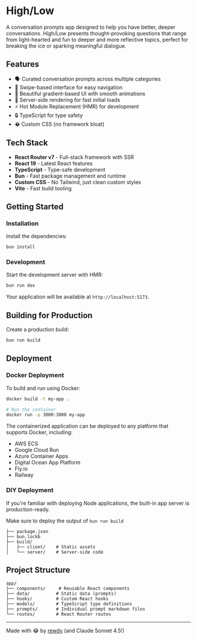 # High/Low

A conversation prompts app designed to help you have better, deeper conversations. High/Low presents thought-provoking questions that range from light-hearted and fun to deeper and more reflective topics, perfect for breaking the ice or sparking meaningful dialogue.

## Features

- 🗣️ Curated conversation prompts across multiple categories
- 📱 Swipe-based interface for easy navigation
- 🎨 Beautiful gradient-based UI with smooth animations
- 🚀 Server-side rendering for fast initial loads
- ⚡️ Hot Module Replacement (HMR) for development
- 🔒 TypeScript for type safety
- � Custom CSS (no framework bloat)

## Tech Stack

- **React Router v7** - Full-stack framework with SSR
- **React 19** - Latest React features
- **TypeScript** - Type-safe development
- **Bun** - Fast package management and runtime
- **Custom CSS** - No Tailwind, just clean custom styles
- **Vite** - Fast build tooling

## Getting Started

### Installation

Install the dependencies:

```bash
bun install
```

### Development

Start the development server with HMR:

```bash
bun run dev
```

Your application will be available at `http://localhost:5173`.

## Building for Production

Create a production build:

```bash
bun run build
```

## Deployment

### Docker Deployment

To build and run using Docker:

```bash
docker build -t my-app .

# Run the container
docker run -p 3000:3000 my-app
```

The containerized application can be deployed to any platform that supports Docker, including:

- AWS ECS
- Google Cloud Run
- Azure Container Apps
- Digital Ocean App Platform
- Fly.io
- Railway

### DIY Deployment

If you're familiar with deploying Node applications, the built-in app server is production-ready.

Make sure to deploy the output of `bun run build`

```
├── package.json
├── bun.lockb
├── build/
│   ├── client/    # Static assets
│   └── server/    # Server-side code
```

## Project Structure

```
app/
├── components/     # Reusable React components
├── data/          # Static data (prompts)
├── hooks/         # Custom React hooks
├── models/        # TypeScript type definitions
├── prompts/       # Individual prompt markdown files
└── routes/        # React Router routes
```

---

Made with 😂 by [rewdy](https://www.rewdy.lol) (and Claude Sonnet 4.5!)
